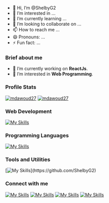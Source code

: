 - 👋 Hi, I’m @ShelbyG2
- 👀 I’m interested in ...
- 🌱 I’m currently learning ...
- 💞️ I’m looking to collaborate on ...
- 📫 How to reach me ...
- 😄 Pronouns: ...
- ⚡ Fun fact: ...

<!---
ShelbyG2/ShelbyG2 is a ✨ special ✨ repository because its `README.md` (this file) appears on your GitHub profile.
You can click the Preview link to take a look at your changes.
--->
### Brief about me

- 🔭 I’m currently working on **ReactJs**.
- 🌱 I’m interested in **Web Programming**.

<!--![streek](https://github-readme-streak-stats.herokuapp.com/?user=mdawoud27&stroke=ffffff&background=0D1117&ring=5BCDEC&fire=5BCDEC&currStreakNum=ffffff&currStreakLabel=5BCDEC&sideNums=ffffff&sideLabels=ffffff&dates=ffffff&hide_border=true) -->

### Profile Stats
<a href="https://github.com/ShelbyG2"><img src="https://github-readme-stats-sigma-five.vercel.app/api?username=ShelbyG2&show_icons=true&icons_color=0D1117&count_private=true&theme=github_dark&hide_border=true&bg_color=0D1117&text_color=c5d2da&title_color=4694f8&icon_color=4694f8" alt="mdawoud27" /></a>
<a href="https://github.com/ShelbyG2"><img src="https://github-readme-stats.vercel.app/api/top-langs?username=ShelbyG2&hide_border=true&show_icons=true&locale=en&layout=compact&langs_count=6&title_color=4694f8&theme=github_dark" alt="mdawoud27" /></a>

### Web Development

[![My Skills](https://skillicons.dev/icons?i=html,css,js,nodejs,react,mysql,mongod)](https://github.com/ShelbyG2)

### Programming Languages

[![My Skills](https://skillicons.dev/icons?i=c,cpp)](https://github.com/ShelbyG2)

### Tools and Utilities

[![My Skills](https://skillicons.dev/icons?i=linux,bash,git,vim,)](https://github.com/ShelbyG2)
<!--vercel, pug-->
### Connect with me

[![My Skills](https://skillicons.dev/icons?i=linkedin)](https://www.linkedin.com/in/njenga-joseph-2528112b1?utm_source=share&utm_campaign=share_via&utm_content=profile&utm_medium=android_app)
[![My Skills](https://skillicons.dev/icons?i=twitter)](https://x.com/pickyblind_ass?t=2x43kc_ybB2ZYgtM6L87oA&s=09)
[![My Skills](https://skillicons.dev/icons?i=gmail)](mailto:wailerjengaa@gmail.com)
[![My Skills](https://skillicons.dev/icons?i=instagram)](https://www.instagram.com/wailerjengaa?igsh=dXpqOTFoMW40MHo=)
